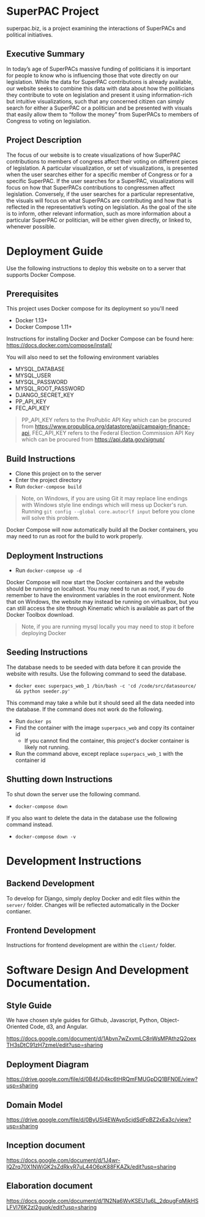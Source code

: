 # SuperPAC Project

superpac.biz, is a project examining the interactions of SuperPACs and political initiatives.

## Executive Summary

In today’s age of SuperPACs massive funding of politicians it is important for people to know who is influencing those that vote directly on our legislation. While the data for SuperPAC contributions is already available, our website seeks to combine this data with data about how the politicians they contribute to vote on legislation and present it using information-rich but intuitive visualizations, such that any concerned citizen can simply search for either a SuperPAC or a politician and be presented with visuals that easily allow them to “follow the money” from SuperPACs to members of Congress to voting on legislation.

## Project Description

The focus of our website is to create visualizations of how SuperPAC contributions to members of congress affect their voting on different pieces of legislation. A particular visualization, or set of visualizations, is presented when the user searches either for a specific member of Congress or for a specific SuperPAC. If the user searches for a SuperPAC, visualizations will focus on how that SuperPACs contributions to congressmen affect legislation. Conversely, if the user searches for a particular representative, the visuals will focus on what SuperPACs are contributing and how that is reflected in the representative’s voting on legislation. As the goal of the site is to inform, other relevant information, such as more information about a particular SuperPAC or politician, will be either given directly, or linked to, whenever possible.

# Deployment Guide

Use the following instructions to deploy this website on to a server that supports Docker Compose.

## Prerequisites
This project uses Docker compose for its deployment so you'll need
* Docker 1.13+
* Docker Compose 1.11+

Instructions for installing Docker and Docker Compose can be found here:
https://docs.docker.com/compose/install/

You will also need to set the following environment variables
* MYSQL_DATABASE
* MYSQL_USER
* MYSQL_PASSWORD
* MYSQL_ROOT_PASSWORD
* DJANGO_SECRET_KEY
* PP_API_KEY
* FEC_API_KEY

> PP_API_KEY refers to the ProPublic API Key which can be procured from https://www.propublica.org/datastore/api/campaign-finance-api,
> FEC_API_KEY refers to the Federal Election Commission API Key which can be procured from https://api.data.gov/signup/

## Build Instructions
* Clone this project on to the server
* Enter the project directory
* Run `docker-compose build`

> Note, on Windows, if you are using Git it may replace line endings with Windows style line endings which will mess up Docker's run. Running `git config --global core.autocrlf input` before you clone will solve this problem.

Docker Compose will now automatically build all the Docker containers, you may need to run as root for the build to work properly.

## Deployment Instructions
* Run `docker-compose up -d`

Docker Compose will now start the Docker containers and the website should be running on localhost. You may need to run as root, if you do remember to have the environment variables in the root environment. Note that on Windows, the website may instead be running on virtualbox, but you can still access the site through Kinematic which is available as part of the Docker Toolbox download.

> Note, if you are running mysql locally you may need to stop it before deploying Docker

## Seeding Instructions
The database needs to be seeded with data before it can provide the website with results. Use the following command to seed the database.
* `docker exec superpacs_web_1 /bin/bash -c 'cd /code/src/datasource/ && python seeder.py'`

This command may take a while but it should seed all the data needed into the database.
If the command does not work do the following.
* Run `docker ps`
* Find the container with the image `superpacs_web` and copy its container id
  * If you cannot find the container, this project's docker container is likely not running.
* Run the command above, except replace `superpacs_web_1` with the container id

## Shutting down Instructions
To shut down the server use the following command.
* `docker-compose down`

If you also want to delete the data in the database use the following command instead.
* `docker-compose down -v`

# Development Instructions

## Backend Development

To develop for Django, simply deploy Docker and edit files within the `server/` folder. Changes will be reflected automatically in the Docker contianer.

## Frontend Development

Instructions for frontend development are within the `client/` folder.

# Software Design And Development Documentation.

## Style Guide

We have chosen style guides for Github, Javascript, Python, Object-Oriented Code, d3, and Angular.

https://docs.google.com/document/d/1Abvn7wZxvmLC8nWsMPAthzQ2oexTH3sDtC91zH7zmeI/edit?usp=sharing


## Deployment Diagram

https://drive.google.com/file/d/0B4fJ04kc6tHRQmFMUGpDQ1BFN0E/view?usp=sharing

## Domain Model

https://drive.google.com/file/d/0ByU5I4EWAyp5cjdSdFpBZ2xEa3c/view?usp=sharing

## Inception document

https://docs.google.com/document/d/1J4wr-IQZrq70X1NWiGK2sZdRkyR7uL44O6pK88FKAZk/edit?usp=sharing

## Elaboration document

https://docs.google.com/document/d/1N2Na6WvKSEU1u6L_2dpugFqMjkHSLFVl76K2zl2guqk/edit?usp=sharing
